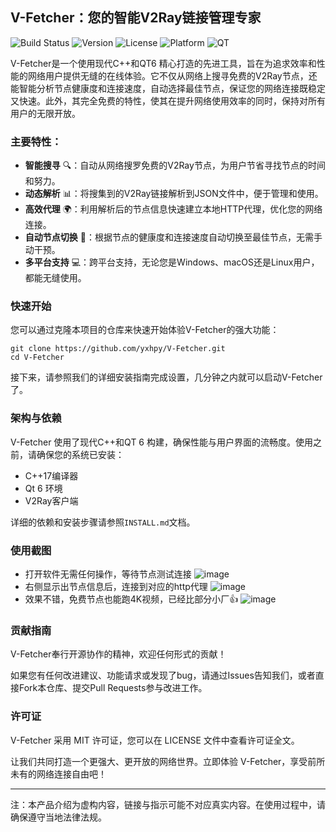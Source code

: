 ## V-Fetcher：您的智能V2Ray链接管理专家

![Build Status](https://img.shields.io/badge/build-passing-brightgreen)
![Version](https://img.shields.io/badge/version-1.0.0-blue)
![License](https://img.shields.io/badge/license-MIT-green)
![Platform](https://img.shields.io/badge/platform-Linux%20|%20Windows%20|%20macOS-lightgrey)
![QT](https://img.shields.io/badge/QT-6.x-blue)

V-Fetcher是一个使用现代C++和QT6 精心打造的先进工具，旨在为追求效率和性能的网络用户提供无缝的在线体验。它不仅从网络上搜寻免费的V2Ray节点，还能智能分析节点健康度和连接速度，自动选择最佳节点，保证您的网络连接既稳定又快速。此外，其完全免费的特性，使其在提升网络使用效率的同时，保持对所有用户的无限开放。

### 主要特性：

- **智能搜寻** 🔍：自动从网络搜罗免费的V2Ray节点，为用户节省寻找节点的时间和努力。
- **动态解析** 📊：将搜集到的V2Ray链接解析到JSON文件中，便于管理和使用。
- **高效代理** 🌍：利用解析后的节点信息快速建立本地HTTP代理，优化您的网络连接。
- **自动节点切换** 🔄：根据节点的健康度和连接速度自动切换至最佳节点，无需手动干预。
- **多平台支持** 💻：跨平台支持，无论您是Windows、macOS还是Linux用户，都能无缝使用。

### 快速开始

您可以通过克隆本项目的仓库来快速开始体验V-Fetcher的强大功能：

```
git clone https://github.com/yxhpy/V-Fetcher.git
cd V-Fetcher
```

接下来，请参照我们的详细安装指南完成设置，几分钟之内就可以启动V-Fetcher了。

### 架构与依赖

V-Fetcher 使用了现代C++和QT 6 构建，确保性能与用户界面的流畅度。使用之前，请确保您的系统已安装：

- C++17编译器
- Qt 6 环境
- V2Ray客户端

详细的依赖和安装步骤请参照`INSTALL.md`文档。

### 使用截图
* 打开软件无需任何操作，等待节点测试连接
![image](https://github.com/yxhpy/V-Fetcher/assets/50817371/35596629-e15b-4221-be54-389889af301a)
* 右侧显示出节点信息后，连接到对应的http代理
![image](https://github.com/yxhpy/V-Fetcher/assets/50817371/cbd3f3a2-776f-430a-a215-48c2942eafcd)
* 效果不错，免费节点也能跑4K视频，已经比部分小厂👍
![image](https://github.com/yxhpy/V-Fetcher/assets/50817371/7539aca9-b4a1-4670-ac20-202b97ba294c)

### 贡献指南

V-Fetcher奉行开源协作的精神，欢迎任何形式的贡献！

如果您有任何改进建议、功能请求或发现了bug，请通过Issues告知我们，或者直接Fork本仓库、提交Pull Requests参与改进工作。

### 许可证

V-Fetcher 采用 MIT 许可证，您可以在 LICENSE 文件中查看许可证全文。

让我们共同打造一个更强大、更开放的网络世界。立即体验 V-Fetcher，享受前所未有的网络连接自由吧！

---
注：本产品介绍为虚构内容，链接与指示可能不对应真实内容。在使用过程中，请确保遵守当地法律法规。
